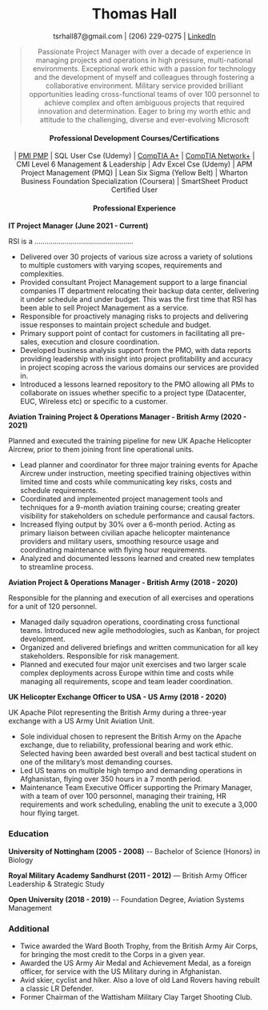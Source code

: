  
# <div align="center">**Thomas Hall**</div>	


<div align="center">tsrhall87@gmail.com    |    (206) 229-0275    |     <a href="https://www.linkedin.com/in/tsrhall/">LinkedIn</a> </div>

><div align="center">Passionate Project Manager with over a decade of experience in managing projects and operations in high pressure, multi-national environments. Exceptional work ethic with a passion for technology and the development of myself and colleagues through fostering a collaborative environment. Military service provided brilliant opportunities leading cross-functional teams of over 100 personnel to achieve complex and often ambiguous projects that required innovation and determination. Eager to bring my worth ethic and attitude to the challenging, diverse and ever-evolving Microsoft </div>

#### <div align="center">Professional Development Courses/Certifications</div>

<div align="center">| <a href="https://1drv.ms/b/s!AhiHKHWaEtD-gRLxD-b5ymVkRtq2?e=X9i4AK">PMI PMP</a> | SQL User Cse (Udemy) | <a href="https://1drv.ms/b/s!AhiHKHWaEtD-gRTeP8841WvOUdIW">CompTIA A+</a> | <a href="https://1drv.ms/b/s!AhiHKHWaEtD-gRjOhEV5x1CFyi55">CompTIA Network+</a>
| CMI Level 6 Management & Leadership | Adv Excel Cse (Udemy)
| APM Project Management (PMQ) | Lean Six Sigma (Yellow Belt)
| Wharton Business Foundation Specialization (Coursera)
| SmartSheet Product Certified User 

#### Professional Experience </div>

**IT Project Manager**		                                  **(June 2021 - Current)**

RSI is a ………………………………………….

*	Delivered over 30 projects of various size across a variety of solutions to multiple customers with varying scopes, requirements and complexities.
*	Provided consultant Project Management support to a large financial companies IT department relocating their backup data center, delivering it under schedule and under budget. This was the first time that RSI has been able to sell Project Management as a service.
*	Responsible for proactively managing risks to projects and delivering issue responses to maintain project schedule and budget.
*	Primary support point of contact for customers in facilitating all pre-sales, execution and closure coordination. 
*	Developed business analysis support from the PMO, with data reports providing leadership with insight into project profitability and accuracy in project scoping across the various domains our services are provided in. 
*	Introduced a lessons learned repository to the PMO allowing all PMs to collaborate on issues whether specific to a project type (Datacenter, EUC, Wireless etc) or specific to a customer.

**Aviation Training Project & Operations Manager - British Army (2020 - 2021)**

Planned and executed the training pipeline for new UK Apache Helicopter Aircrew, prior to them joining front line operational units.
*	Lead planner and coordinator for three major training events for Apache Aircrew under instruction, meeting specified training objectives within limited time and costs while communicating key risks, costs and schedule requirements. 
*	Coordinated and implemented project management tools and techniques for a 9-month aviation training course; creating greater visibility for stakeholders on schedule performance and causal factors. 
*	Increased flying output by 30% over a 6-month period. Acting as primary liaison between civilian apache helicopter maintenance providers and military users, smoothing resource usage and coordinating maintenance with flying hour requirements.
*	Analyzed and documented lessons learned and created new templates to streamline process.  

**Aviation Project & Operations Manager - British Army (2018 - 2020)**

Responsible for the planning and execution of all exercises and operations for a unit of 120 personnel. 
*	Managed daily squadron operations, coordinating cross functional teams. Introduced new agile methodologies, such as Kanban, for project development. 
*	Organized and delivered briefings and written communication for all key stakeholders. Responsible for risk management. 
*	Planned and executed four major unit exercises and two larger scale complex deployments across Europe within time and costs while managing all requirements, scope and team leader coordination.  

**UK Helicopter Exchange Officer to USA - US Army (2018 - 2020)**

UK Apache Pilot representing the British Army during a three-year exchange with a US Army Unit Aviation Unit. 
*	Sole individual chosen to represent the British Army on the Apache exchange, due to reliability, professional bearing and work ethic. Selected having been awarded best overall and best tactical student on one of the military’s most demanding courses.
*	Led US teams on multiple high tempo and demanding operations in Afghanistan, flying over 350 hours in a 7 month period.
*	Maintenance Team Executive Officer supporting the Primary Manager, with a team of over 100 personnel, managing their training, HR requirements and work scheduling, enabling the unit to execute a 3,000 hour flying target. 


### **Education**
**University of Nottingham (2005 - 2008)**	--                                			                 Bachelor of Science (Honors) in Biology

**Royal Military Academy Sandhurst (2011 - 2012)**		—
British Army Officer Leadership & Strategic Study  
 
**Open University (2018 - 2019)**   --   							                                                Foundation Degree, Aviation Systems Management

### **Additional**
*	Twice awarded the Ward Booth Trophy, from the British Army Air Corps, for bringing the most credit to the Corps in a given year.
*	Awarded the US Army Air Medal and Achievement Medal, as a foreign officer, for service with the US Military during in Afghanistan.
*	Avid skier, cyclist and hiker. Also a love of old Land Rovers having rebuilt a classic LR Defender.	
*	Former Chairman of the Wattisham Military Clay Target Shooting Club.	                                               


									               
